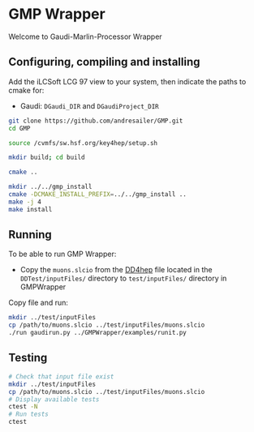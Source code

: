 # GMP Wrapper

Welcome to Gaudi-Marlin-Processor Wrapper

## Configuring, compiling and installing

Add the iLCSoft LCG 97 view to your system, then indicate the paths to cmake for:
- Gaudi: `DGaudi_DIR` and `DGaudiProject_DIR`

```bash
git clone https://github.com/andresailer/GMP.git
cd GMP

source /cvmfs/sw.hsf.org/key4hep/setup.sh

mkdir build; cd build

cmake ..

mkdir ../../gmp_install
cmake -DCMAKE_INSTALL_PREFIX=../../gmp_install ..
make -j 4
make install
```

## Running

To be able to run GMP Wrapper:
- Copy the `muons.slcio` from the [DD4hep](https://github.com/AIDASoft/DD4hep) file located in the `DDTest/inputFiles/` directory to `test/inputFiles/` directory in GMPWrapper

Copy file and run:

```bash
mkdir ../test/inputFiles
cp /path/to/muons.slcio ../test/inputFiles/muons.slcio
./run gaudirun.py ../GMPWrapper/examples/runit.py
```

## Testing

```bash
# Check that input file exist
mkdir ../test/inputFiles
cp /path/to/muons.slcio ../test/inputFiles/muons.slcio
# Display available tests
ctest -N
# Run tests
ctest
```
